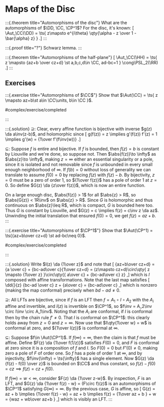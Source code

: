 # Maps of the Disc

:::{.theorem title="Automorphisms of the disc"}
What are the automorphisms of $\DD, \CC, \CP^1$?
For the disc, it's known:
\[
\Aut_\CC(\DD) = \ts{ z\mapsto e^{i\theta} \qty{\alpha - z \over 1 - \bar{\alpha} z} }
.\]
:::

:::{.proof title="?"}
Schwarz lemma.
:::

:::{.theorem title="Automorphisms of the half-plane"}
\[
\Aut_\CC(\HH) = \ts{ z \mapsto {az+b \over cz+d} \st a,b,c,d\in \CC, ad-bc=1 } \cong\PSL_2(\RR)
.\]
:::

## Exercises

:::{.exercise title="Automorphisms of $\CC$"}
Show that $\Aut(\CC) = \ts{ z \mapsto az+b\st a\in \CC\units, b\in \CC }$.

#complex/exercise/completed

:::

:::{.solution}
$\supseteq$:
Clear, every affine function is bijective with inverse $g(z) \da a\inv(z-b)$, and holomorphic since
\[
g(f(z)) = z \implies g'(f(z)) f'(z) = 1 \implies g'(w) = {1\over f'(f\inv(w))}
.\]

$\subseteq$:
Suppose $f$ is entire and bijective.
If $f$ is bounded, then $f(z) = b$ is constant by Liouville and we're done, so suppose not.
Then $\abs{f(z)}\to \infty$ as $\abs{z}\to \infty$, making $z=\infty$ either an essential singularity or a pole, since it is isolated and not removable since $f$ is unbounded in every small enough neighborhood of $\infty$.
If $f(b) = 0$ without loss of generality we can translate to assume $f(0) = 0$ by replacing $f(z)$ with $f(z) - b$.
By bijectivity, $z=0$ must be a zero of order 1, so ${1\over f(z)}$ has a pole of order 1 at $z=0$.
So define $G(z) \da {z\over f(z)}$, which is now an entire function.

On a large enough disc, $\abs{f(z)} > 1$ for all $\abs{z} > R$, so $\abs{G(z)} < 1R\inv$ on $\abs{z} > R$.
Since $G$ is holomorphic and thus continuous on $\abs{z}\leq R$, which is compact, $G$ is bounded here too.
Thus $G$ is constant by Liouville, and $G(z) = c \implies f(z) = c\inv z \da az$.
Unwinding the initial translation that ensured $f(0)=0$, we get $f(z) = az + b$.
:::

:::{.exercise title="Automorphisms of $\CP^1$"}
Show that $\Aut(\CP^1) = \ts{{az+b\over cz+d} \st ad-bc\neq 0}$.

#complex/exercise/completed

:::

:::{.solution}
Write $I(z) \da {1\over z}$ and note that
\[
{az+b\over cz+d} = {a \over c} + {bc-ad\over c}{1\over cz+d} = (z\mapsto cz+d)\circ\qty{ z \mapsto {1\over z} }\circ\qty{{ a\over c} + {bc-ad\over c} z}
,\]
which is $I$ composed with affine transformations.
Note that the last map satisfies
\[
\dd{}{z} {bc-ad \over c} z + {a\over c} = {bc-ad\over c}
,\]
which is nonzero (making the map conformal) precisely when $bd-ad\neq 0$.

$\supseteq$:
All LFTs are bijective, since if $f$ is an LFT then $f = A_1 \circ I \circ A_2$ with the $A_i$ affine and invertible, and $I(z)$ is invertible on $\CP^1$, so $f\inv = A_2\inv \circ I\inv \circ A_1\inv$.
Noting that the $A_i$ are conformal, if $I$ is conformal then by the chain rule $f'\neq 0$.
That $I$ is conformal on $\CP^1$: this clearly holds away from $z=0$ and $z=\infty$.
Now use that $I\qty{1\over w} = w$ is conformal at zero, and ${1\over I(z)}$ is conformal at $\infty$.

$\subseteq$:
Suppose $f\in \Aut(\CP^1)$.
If $f(\infty) = \infty$, then the claim is that $f$ must be affine.
Define $F(z) \da {1\over f(1/z)}$ satisfies $F(0) = 0$, and $F$ is conformal at zero since it is a composition of $f$ and $I$.
So $F(0) = 0$ but $F'(0) \neq 0$, making zero a pole of $F$ of order one.
So $f$ has a pole of order 1 at $\infty$, and by injectivity, $f\inv(\infty) = \ts{\infty}$ has a single element.
Now $G(z) \da {f(z) - f(0) \over z}$ is bounded on $\CC$ and thus constant, so $f(z) - f(0) = cz \implies f(z) = cz + f(0)$.

If $f(\infty) = w < \infty$, consider $F(z) \da {1\over z-w}$.
By inspection, $F$ is an LFT, and $G(z) \da {1\over f(z) - w} = (F\circ f)(z)$ is an automorphisms of $\CP^1$ satisfying $G(\infty) = \infty$.
By the previous case, $G$ is affine, so 
\[
G(z) = az + b \implies {1\over f(z) - w} = az + b \implies f(z) = {1\over az + b } + w = {waz + wb\over az+b }
,\]
which is visibly an LFT.
:::


